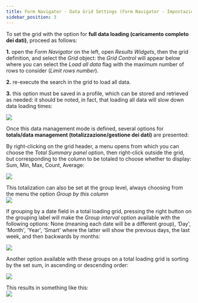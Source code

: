 ```yaml
---
title: Form Navigator - Data Grid Settings (Form Navigator - Impostazioni dati griglie)
sidebar_position: 3
---
```


To set the grid with the option for **full data loading (caricamento completo dei dati)**, proceed as follows:

**1.** open the *Form Navigator* on the left, open *Results Widgets*, then the grid definition, and select the *Grid* object: the *Grid Control* will appear below where you can select the *Load all data* flag with the maximum number of rows to consider (*Limit rows number*). 

**2.** re-execute the search in the grid to load all data.

**3.** this option must be saved in a profile, which can be stored and retrieved as needed: it should be noted, in fact, that loading all data will slow down data loading times:

![](/img/it-it/guide/panels/form-navigator/data-grid-settings/image01.png)  

Once this data management mode is defined, several options for **totals/data management (totalizzazione/gestione dei dati)** are presented:

By right-clicking on the grid header, a menu opens from which you can choose the *Total Summary panel* option, then right-click outside the grid, but corresponding to the column to be totaled to choose whether to display: Sum, Min, Max, Count, Average:

![](/img/it-it/guide/panels/form-navigator/data-grid-settings/image02.png)

This totalization can also be set at the group level, always choosing from the menu the option *Group by this column*  
![](/img/it-it/guide/panels/form-navigator/data-grid-settings/image03.png)  

If grouping by a date field in a total loading grid, pressing the right button on the grouping label will make the *Group interval* option available with the following options: None (meaning each date will be a different group), ‘Day', ‘Month', ‘Year', ‘Smart' where the latter will show the previous days, the last week, and then backwards by months:

![](/img/it-it/guide/panels/form-navigator/data-grid-settings/image04.png)  

Another option available with these groups on a total loading grid is sorting by the set sum, in ascending or descending order:  

![](/img/it-it/guide/panels/form-navigator/data-grid-settings/image05.png)  

This results in something like this:  
![](/img/it-it/guide/panels/form-navigator/data-grid-settings/image06.png)